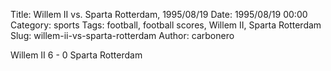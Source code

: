 Title: Willem II vs. Sparta Rotterdam, 1995/08/19
Date: 1995/08/19 00:00
Category: sports
Tags: football, football scores, Willem II, Sparta Rotterdam
Slug: willem-ii-vs-sparta-rotterdam
Author: carbonero


Willem II 6 - 0 Sparta Rotterdam
